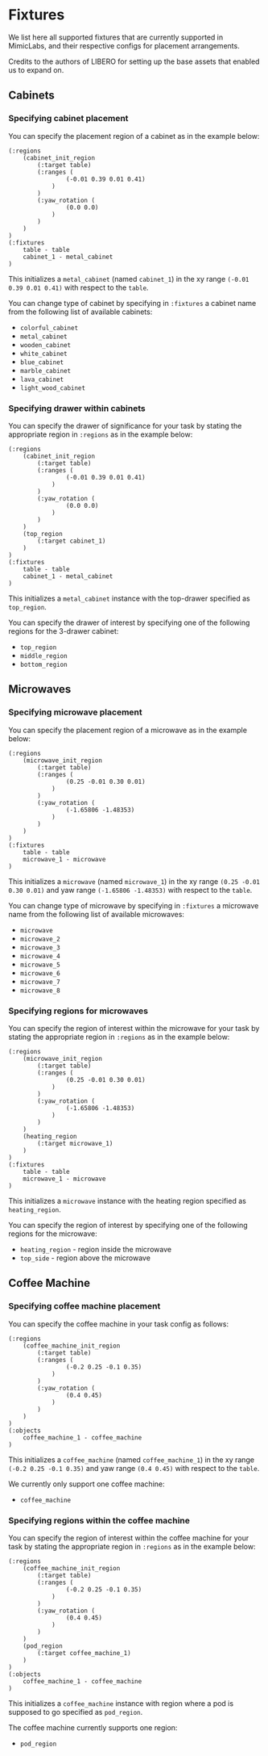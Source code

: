# Fixtures

We list here all supported fixtures that are currently supported in MimicLabs, and their respective configs for placement arrangements.

Credits to the authors of LIBERO for setting up the base assets that enabled us to expand on.

## Cabinets

### Specifying cabinet placement

You can specify the placement region of a cabinet as in the example below:
```
(:regions
    (cabinet_init_region
        (:target table)
        (:ranges (
                (-0.01 0.39 0.01 0.41)
            )
        )
        (:yaw_rotation (
                (0.0 0.0)
            )
        )
    )
)
(:fixtures
    table - table
    cabinet_1 - metal_cabinet
)
```
This initializes a `metal_cabinet` (named `cabinet_1`) in the xy range `(-0.01 0.39 0.01 0.41)` with respect to the `table`.

You can change type of cabinet by specifying in `:fixtures` a cabinet name from the following list of available cabinets:
- `colorful_cabinet`
- `metal_cabinet`
- `wooden_cabinet`
- `white_cabinet`
- `blue_cabinet`
- `marble_cabinet`
- `lava_cabinet`
- `light_wood_cabinet`

### Specifying drawer within cabinets

You can specify the drawer of significance for your task by stating the appropriate region in `:regions` as in the example below:
```
(:regions
    (cabinet_init_region
        (:target table)
        (:ranges (
                (-0.01 0.39 0.01 0.41)
            )
        )
        (:yaw_rotation (
                (0.0 0.0)
            )
        )
    )
    (top_region
        (:target cabinet_1)
    )
)
(:fixtures
    table - table
    cabinet_1 - metal_cabinet
)
```
This initializes a `metal_cabinet` instance with the top-drawer specified as `top_region`.

You can specify the drawer of interest by specifying one of the following regions for the 3-drawer cabinet:
- `top_region`
- `middle_region`
- `bottom_region`


## Microwaves

### Specifying microwave placement

You can specify the placement region of a microwave as in the example below:
```
(:regions
    (microwave_init_region
        (:target table)
        (:ranges (
                (0.25 -0.01 0.30 0.01)
            )
        )
        (:yaw_rotation (
                (-1.65806 -1.48353)
            )
        )
    )
)
(:fixtures
    table - table
    microwave_1 - microwave
)
```
This initializes a `microwave` (named `microwave_1`) in the xy range `(0.25 -0.01 0.30 0.01)` and yaw range `(-1.65806 -1.48353)` with respect to the `table`.

You can change type of microwave by specifying in `:fixtures` a microwave name from the following list of available microwaves:
- `microwave`
- `microwave_2`
- `microwave_3`
- `microwave_4`
- `microwave_5`
- `microwave_6`
- `microwave_7`
- `microwave_8`


### Specifying regions for microwaves

You can specify the region of interest within the microwave for your task by stating the appropriate region in `:regions` as in the example below:
```
(:regions
    (microwave_init_region
        (:target table)
        (:ranges (
                (0.25 -0.01 0.30 0.01)
            )
        )
        (:yaw_rotation (
                (-1.65806 -1.48353)
            )
        )
    )
    (heating_region
        (:target microwave_1)
    )
)
(:fixtures
    table - table
    microwave_1 - microwave
)
```
This initializes a `microwave` instance with the heating region specified as `heating_region`.

You can specify the region of interest by specifying one of the following regions for the microwave:
- `heating_region` - region inside the microwave
- `top_side` - region above the microwave


## Coffee Machine

### Specifying coffee machine placement

You can specify the coffee machine in your task config as follows:
```
(:regions
    (coffee_machine_init_region
        (:target table)
        (:ranges (
                (-0.2 0.25 -0.1 0.35)
            )
        )
        (:yaw_rotation (
                (0.4 0.45)
            )
        )
    )
)
(:objects
    coffee_machine_1 - coffee_machine
)
```
This initializes a `coffee_machine` (named `coffee_machine_1`) in the xy range `(-0.2 0.25 -0.1 0.35)` and yaw range `(0.4 0.45)` with respect to the `table`.

We currently only support one coffee machine:
- `coffee_machine`

### Specifying regions within the coffee machine

You can specify the region of interest within the coffee machine for your task by stating the appropriate region in `:regions` as in the example below:
```
(:regions
    (coffee_machine_init_region
        (:target table)
        (:ranges (
                (-0.2 0.25 -0.1 0.35)
            )
        )
        (:yaw_rotation (
                (0.4 0.45)
            )
        )
    )
    (pod_region
        (:target coffee_machine_1)
    )
)
(:objects
    coffee_machine_1 - coffee_machine
)
```
This initializes a `coffee_machine` instance with region where a pod is supposed to go specified as `pod_region`.

The coffee machine currently supports one region:
- `pod_region`
